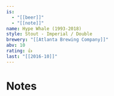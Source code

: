 ```yaml
---
is:
  - "[[beer]]"
  - "[[note]]"
name: Hype Whale (1993-2018)
style: Stout - Imperial / Double
brewery: "[[Atlanta Brewing Company]]"
abv: 10
rating: 👍
last: "[[2016-10]]"
---
```

# Notes

